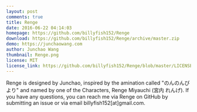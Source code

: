 ```yaml
---
layout: post
comments: true
title: Renge
date: 2016-06-22 04:14:03
homepage: https://github.com/billyfish152/Renge
download: https://github.com/billyfish152/Renge/archive/master.zip
demo: https://junchaowang.com
author: Junchao Wang
thumbnail: Renge.png
license: MIT
license_link: https://github.com/billyfish152/Renge/blob/master/LICENSE.md
---
```


Renge is designed by Junchao, inspired by the amination called "のんのんびより" and named by one of the Characters, Renge Miyauchi (宮内 れんげ).
If you have any questions, you can reach me via Renge on GitHub by submitting an issue or via email billyfish152[at]gmail.com.
